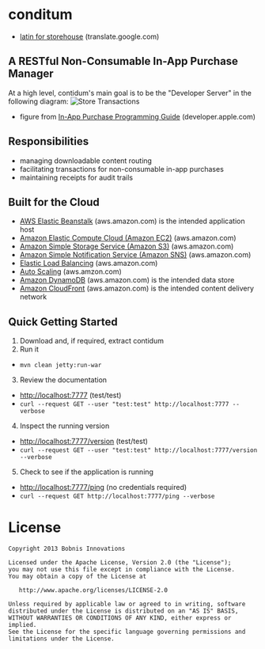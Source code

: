 # conditum
- [latin for storehouse](http://translate.google.com/#la/en/conditum "conditum is latin for storehouse") (translate.google.com)

## A RESTful Non-Consumable In-App Purchase Manager
At a high level, contidum's main goal is to be the "Developer Server" in the following diagram:
![Store Transactions](http://i.imgur.com/UVjgar5.png "Store Transactions")
* figure from [In-App Purchase Programming Guide](http://developer.apple.com/library/ios/#documentation/NetworkingInternet/Conceptual/StoreKitGuide/APIOverview/OverviewoftheStoreKitAPI.html "In-App Purchase Programming Guide") (developer.apple.com)

## Responsibilities
- managing downloadable content routing
- facilitating transactions for non-consumable in-app purchases
- maintaining receipts for audit trails

## Built for the Cloud
* [AWS Elastic Beanstalk](http://aws.amazon.com/elasticbeanstalk/ "AWS Elastic Beanstalk") (aws.amazon.com) is the intended application host
 * [Amazon Elastic Compute Cloud (Amazon EC2)](http://aws.amazon.com/ec2/ "Amazon Elastic Compute Cloud (Amazon EC2)") (aws.amazon.com)
 * [Amazon Simple Storage Service (Amazon S3)](http://aws.amazon.com/s3/ "Amazon Simple Storage Service (Amazon S3)") (aws.amazon.com)
 * [Amazon Simple Notification Service (Amazon SNS)](http://aws.amazon.com/sns/ "Amazon Simple Notification Service (Amazon SNS)") (aws.amazon.com)
 * [Elastic Load Balancing](http://aws.amazon.com/elasticloadbalancing/ "Elastic Load Balancing") (aws.amazon.com)
 * [Auto Scaling](http://aws.amazon.com/autoscaling/ "Auto Scaling") (aws.amzon.com)
* [Amazon DynamoDB](http://aws.amazon.com/dynamodb/ "Amazon DynamoDB") (aws.amazon.com) is the intended data store
* [Amazon CloudFront](http://aws.amazon.com/cloudfront/ "Amazon CloudFront") (aws.amazon.com) is the intended content delivery network

## Quick Getting Started
1. Download and, if required, extract contidum
2. Run it
 * ```mvn clean jetty:run-war```
3. Review the documentation
 * [http://localhost:7777](http://localhost:7777 "Documentation") (test/test)
 * ```curl --request GET --user "test:test" http://localhost:7777 --verbose```
4. Inspect the running version
 * [http://localhost:7777/version](http://localhost:7777/version "Version") (test/test)
 * ```curl --request GET --user "test:test" http://localhost:7777/version --verbose```
5. Check to see if the application is running
 * [http://localhost:7777/ping](http://localhost:7777/ping "Ping") (no credentials required)
 * ```curl --request GET http://localhost:7777/ping --verbose```

# License
    Copyright 2013 Bobnis Innovations
    
    Licensed under the Apache License, Version 2.0 (the "License");
    you may not use this file except in compliance with the License.
    You may obtain a copy of the License at
    
       http://www.apache.org/licenses/LICENSE-2.0
    
    Unless required by applicable law or agreed to in writing, software
    distributed under the License is distributed on an "AS IS" BASIS,
    WITHOUT WARRANTIES OR CONDITIONS OF ANY KIND, either express or implied.
    See the License for the specific language governing permissions and
    limitations under the License.

